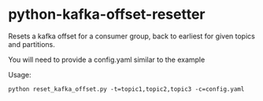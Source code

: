 # python-kafka-offset-resetter

Resets a kafka offset for a consumer group, back to earliest for given topics and partitions.

You will need to provide a config.yaml similar to the example


Usage: 

```
python reset_kafka_offset.py -t=topic1,topic2,topic3 -c=config.yaml

```
